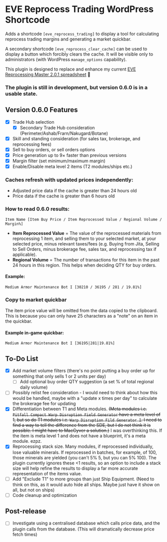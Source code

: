 # EVE Reprocess Trading WordPress Shortcode

Adds a shortcode `[eve_reprocess_trading]` to display a tool for calculating reprocess trading margins and generating a market quickbar.

A secondary shortcode `[eve_reprocess_clear_cache]` can be used to display a button which forcibly clears the cache. It will be visible only to administrators (with WordPress `manage_options` capability).

This plugin is designed to replace and enhance my current [EVE Reprocessing Master 2.0.1 spreadsheet](https://docs.google.com/spreadsheets/d/13WKDTn-dqjOnJ2HG1KWYh4hZ8Pxv87vWsUtC65It5Mw/edit?usp=sharing) 🔗

### The plugin is still in development, but version 0.6.0 is in a usable state.

## Version 0.6.0 Features

- [x] Trade Hub selection
  - [x] Secondary Trade Hub consideration (Perimeter/Ashab/Frarn/Nakugard/Botane)
- [x] Skill and standing consideration (for sales tax, brokerage, and reprocessing fees)
- [x] Sell to buy orders, or sell orders options
- [x] Price generation up to 9× faster than previous versions
- [x] Margin filter (set minimum/maximum margin)
- [x] Enable/Disable meta level 2 items (T2 modules/ships etc.)

### Caches refresh with updated prices independently:
- Adjusted price data if the cache is greater than 24 hours old
- Price data if the cache is greater than 6 hours old

### How to read 0.6.0 results:
`Item Name [Item Buy Price / Item Reprocessed Value / Regional Volume / Margin%]`

- **Item Reprocessed Value** = The value of the reprocessed materials from reprocessing 1 item, and selling them to your selected market, at your selected price, minus relevant taxes/fees (e.g. Buying from Jita, Selling to Sell Orders, minus brokerage fee, sales tax, and reprocessing tax if applicable).
- **Regional Volume** = The number of transactions for this item in the past 24 hours in this region. This helps when deciding QTY for buy orders.

#### Example:
`Medium Armor Maintenance Bot I [30210 / 36195 / 281 / 19.81%]`

### Copy to market quickbar
The item price value will be omitted from the data copied to the clipboard. This is because you can only have 25 characters as a "note" on an item in the quickbar.

#### Example in-game quickbar:
`Medium Armor Maintenance Bot I [36195|281|19.81%]`

## To-Do List
- [x] Add market volume filters (there's no point putting a buy order up for something that only sells 1 or 2 units per day)
  - [ ] Add optional buy order QTY suggestion (a set % of total regional daily volume)
- [ ] Possibly relist fee consideration - I would need to think about how this would be handled, maybe with a "update x times per day" to calculate the brokerage fee for updating
- [x] Differentiation between T1 and Meta modules. ~~(Meta modules i.e. `Pitfall Compact Warp Disruption Field Generator` have a meta level of 1, but so do T1 modules i.e. `Warp Disruption Fild Generator I`. I need to find a way to tell the difference from the SDE, but I do not think it is possible. I might have to MacGyver a solution.)~~ I was overthinking this. If the item is meta level 1 and does not have a blueprint, it's a meta module. ezpz.
- [x] Reprocessing stack size. Many modules, if reprocessed individually, lose valuable minerals. If reprocessed in batches, for example, of 100, those minerals are yielded (you can't 5% 5, but you can 5% 100). The plugin currently ignores these <1 results, so an option to include a stack size will help refine the results to display a far more accurate representation of the items value.
- [ ] Add "Exclude T1" to more groups than just Ship Equipment. (Need to think on this, as it would auto hide all ships. Maybe just have it show on all, but not on ships)
- [ ] Code cleanup and optimization

## Post-release
- [ ] Investigate using a centralised database which calls price data, and the plugin calls from the database. (This will dramatically decrease price fetch times)

